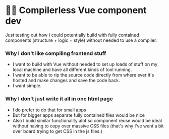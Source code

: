 # 👨‍💻 Compilerless Vue component dev
Just testing out how I could potentially build with fully contained components (structure + logic + style) without needed to use a compiler.

### Why I don't like compiling frontend stuff
- I want to build with Vue without needed to set up loads of stuff on my local machine and have all different kinds of tool running. 
- I want to be able to rip the source code directly from where ever it's hosted and make changes and save the code back.
- I want simple.

### Why I don't just write it all in one html page
- I do prefer to do that for small apps
- But for bigger apps separate fully contained files would be nice
- Also I build similar functionality alot so component reuse would be ideal without having to copy over massive CSS files (that's why I've went a bit over board trying to get CSS in the js files.)

